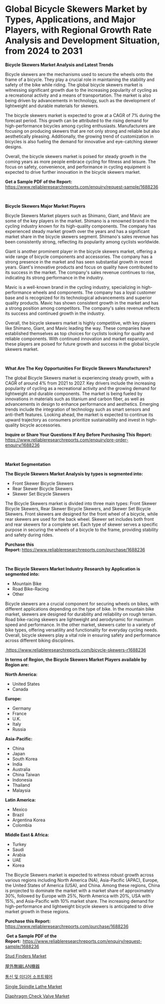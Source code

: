 <p><h1>Global Bicycle Skewers Market by Types, Applications, and Major Players, with Regional Growth Rate Analysis and Development Situation, from 2024 to 2031</h1></p><p><strong>Bicycle Skewers Market Analysis and Latest Trends</strong></p>
<p><p>Bicycle skewers are the mechanisms used to secure the wheels onto the frame of a bicycle. They play a crucial role in maintaining the stability and safety of the bike while riding. The global bicycle skewers market is witnessing significant growth due to the increasing popularity of cycling as a recreational activity and a means of transportation. The market is also being driven by advancements in technology, such as the development of lightweight and durable materials for skewers.</p><p>The bicycle skewers market is expected to grow at a CAGR of 7% during the forecast period. This growth can be attributed to the rising demand for high-performance bicycles among cycling enthusiasts. Manufacturers are focusing on producing skewers that are not only strong and reliable but also aesthetically pleasing. Additionally, the growing trend of customization in bicycles is also fueling the demand for innovative and eye-catching skewer designs.</p><p>Overall, the bicycle skewers market is poised for steady growth in the coming years as more people embrace cycling for fitness and leisure. The focus on safety, convenience, and performance in cycling equipment is expected to drive further innovation in the bicycle skewers market.</p></p>
<p><strong>Get a Sample PDF of the Report:&nbsp;</strong> <a href="https://www.reliableresearchreports.com/enquiry/request-sample/1688236">https://www.reliableresearchreports.com/enquiry/request-sample/1688236</a></p>
<p>&nbsp;</p>
<p><strong>Bicycle Skewers Major Market Players</strong></p>
<p><p>Bicycle Skewers Market players such as Shimano, Giant, and Mavic are some of the key players in the market. Shimano is a renowned brand in the cycling industry known for its high-quality components. The company has experienced steady market growth over the years and has a significant market share in the bicycle skewers segment. Shimano's sales revenue has been consistently strong, reflecting its popularity among cyclists worldwide.</p><p>Giant is another prominent player in the bicycle skewers market, offering a wide range of bicycle components and accessories. The company has a strong presence in the market and has seen substantial growth in recent years. Giant's innovative products and focus on quality have contributed to its success in the market. The company's sales revenue continues to rise, indicating its strong performance in the industry.</p><p>Mavic is a well-known brand in the cycling industry, specializing in high-performance wheels and components. The company has a loyal customer base and is recognized for its technological advancements and superior quality products. Mavic has shown consistent growth in the market and has a strong position among competitors. The company's sales revenue reflects its success and continued growth in the industry.</p><p>Overall, the bicycle skewers market is highly competitive, with key players like Shimano, Giant, and Mavic leading the way. These companies have established themselves as top choices for cyclists looking for quality and reliable components. With continued innovation and market expansion, these players are poised for future growth and success in the global bicycle skewers market.</p></p>
<p>&nbsp;</p>
<p><strong>What Are The Key Opportunities For Bicycle Skewers Manufacturers?</strong></p>
<p><p>The global Bicycle Skewers market is experiencing steady growth, with a CAGR of around 4% from 2021 to 2027. Key drivers include the increasing popularity of cycling as a recreational activity and the growing demand for lightweight and durable components. The market is being fueled by innovations in materials such as titanium and carbon fiber, as well as advancements in design to enhance performance and aesthetics. Emerging trends include the integration of technology such as smart sensors and anti-theft features. Looking ahead, the market is expected to continue its upward trajectory as consumers prioritize sustainability and invest in high-quality bicycle accessories.</p></p>
<p><strong>Inquire or Share Your Questions If Any Before Purchasing This Report:</strong> <a href="https://www.reliableresearchreports.com/enquiry/pre-order-enquiry/1688236">https://www.reliableresearchreports.com/enquiry/pre-order-enquiry/1688236</a></p>
<p>&nbsp;</p>
<p><strong>Market Segmentation</strong></p>
<p><strong>The Bicycle Skewers Market Analysis by types is segmented into:</strong></p>
<p><ul><li>Front Skewer Bicycle Skewers</li><li>Rear Skewer Bicycle Skewers</li><li>Skewer Set Bicycle Skewers</li></ul></p>
<p><p>The Bicycle Skewers market is divided into three main types: Front Skewer Bicycle Skewers, Rear Skewer Bicycle Skewers, and Skewer Set Bicycle Skewers. Front skewers are designed for the front wheel of a bicycle, while rear skewers are used for the back wheel. Skewer set includes both front and rear skewers for a complete set. Each type of skewer serves a specific purpose in securing the wheels of a bicycle to the frame, providing stability and safety during rides.</p></p>
<p><strong>Purchase this Report:&nbsp;</strong><a href="https://www.reliableresearchreports.com/purchase/1688236">https://www.reliableresearchreports.com/purchase/1688236</a></p>
<p>&nbsp;</p>
<p><strong>The Bicycle Skewers Market Industry Research by Application is segmented into:</strong></p>
<p><ul><li>Mountain Bike</li><li>Road Bike-Racing</li><li>Other</li></ul></p>
<p><p>Bicycle skewers are a crucial component for securing wheels on bikes, with different applications depending on the type of bike. In the mountain bike market, skewers are designed for durability and reliability on rough terrain. Road bike-racing skewers are lightweight and aerodynamic for maximum speed and performance. In the other market, skewers cater to a variety of bike types, offering versatility and functionality for everyday cycling needs. Overall, bicycle skewers play a vital role in ensuring safety and performance across different biking disciplines.</p></p>
<p><a href="https://www.reliableresearchreports.com/bicycle-skewers-r1688236">&nbsp;https://www.reliableresearchreports.com/bicycle-skewers-r1688236</a></p>
<p><strong>In terms of Region, the Bicycle Skewers Market Players available by Region are:</strong></p>
<p>
    <p> <strong> North America: </strong>
        <ul>
            <li>United States</li>
            <li>Canada</li>
        </ul>
        </p> 
    <p> <strong> Europe: </strong>
        <ul>
            <li>Germany</li>
            <li>France</li>
            <li>U.K.</li>
            <li>Italy</li>
            <li>Russia</li>
        </ul>
        </p> 
    <p> <strong> Asia-Pacific: </strong>
        <ul>
            <li>China</li>
            <li>Japan</li>
            <li>South Korea</li>
            <li>India</li>
            <li>Australia</li>
            <li>China Taiwan</li>
            <li>Indonesia</li>
            <li>Thailand</li>
            <li>Malaysia</li>
        </ul>
        </p> 
    <p> <strong> Latin America: </strong>
        <ul>
            <li>Mexico</li>
            <li>Brazil</li>
            <li>Argentina Korea</li>
            <li>Colombia</li>
        </ul>
        </p> 
    <p> <strong> Middle East & Africa: </strong>
        <ul>
            <li>Turkey</li>
            <li>Saudi</li>
            <li>Arabia</li>
            <li>UAE</li>
            <li>Korea</li>
        </ul>
    </p>
    </p>
<p><p>The Bicycle Skewers market is expected to witness robust growth across various regions including North America (NA), Asia-Pacific (APAC), Europe, the United States of America (USA), and China. Among these regions, China is projected to dominate the market with a market share of approximately 30%, followed by Europe with 25%, North America with 20%, USA with 15%, and Asia-Pacific with 10% market share. The increasing demand for high-performance and lightweight bicycle skewers is anticipated to drive market growth in these regions.</p></p>
<p><strong>Purchase this Report: </strong><a href="https://www.reliableresearchreports.com/purchase/1688236">https://www.reliableresearchreports.com/purchase/1688236</a></p>
<p>&nbsp;<strong>Get a Sample PDF of the Report:&nbsp;&nbsp;</strong><a href="https://www.reliableresearchreports.com/enquiry/request-sample/1688236">https://www.reliableresearchreports.com/enquiry/request-sample/1688236</a></p>
<p><strong></strong></p>
<p><p><a href="https://issuu.com/reportprime-2/docs/stud-finders-market-size-2030.pptx">Stud Finders Market</a></p><p><a href="https://github.com/CarlieShields/Market-Research-Report-List-1/blob/main/1671057160221.md">屋外無線LAN機器</a></p><p><a href="https://github.com/kimvicki3212024/Market-Research-Report-List-1/blob/main/3337457171997.md">통신 및 미디어 소프트웨어</a></p><p><a href="https://github.com/guneycigdem35/Market-Research-Report-List-4/blob/main/single-spindle-lathe-market.md">Single Spindle Lathe Market</a></p><p><a href="https://github.com/Paul14Anderson63/Market-Research-Report-List-4/blob/main/diaphragm-check-valve-market.md">Diaphragm Check Valve Market</a></p></p>
